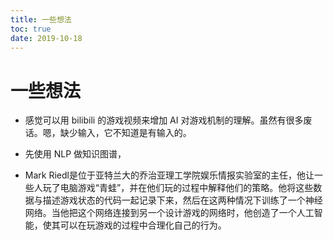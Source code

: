 ```yaml
---
title: 一些想法
toc: true
date: 2019-10-18
---
```

# 一些想法

- 感觉可以用 bilibili 的游戏视频来增加 AI 对游戏机制的理解。虽然有很多废话。嗯，缺少输入，它不知道是有输入的。

- 先使用 NLP 做知识图谱，



- Mark Riedl是位于亚特兰大的乔治亚理工学院娱乐情报实验室的主任，他让一些人玩了电脑游戏“青蛙”，并在他们玩的过程中解释他们的策略。他将这些数据与描述游戏状态的代码一起记录下来，然后在这两种情况下训练了一个神经网络。当他把这个网络连接到另一个设计游戏的网络时，他创造了一个人工智能，使其可以在玩游戏的过程中合理化自己的行为。
